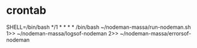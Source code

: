 # crontab  
SHELL=/bin/bash
*/1 * * * * /bin/bash ~/nodeman-massa/run-nodeman.sh 1>> ~/nodeman-massa/logsof-nodeman 2>> ~/nodeman-massa/errorsof-nodeman


